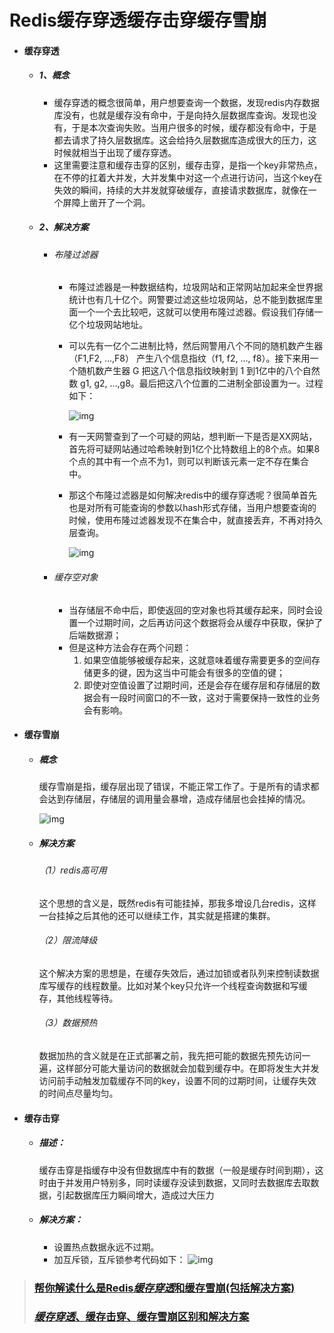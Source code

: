 # **Redis缓存穿透缓存击穿缓存雪崩**

-   #### **缓存穿透**

    -   ##### 1、概念

        -   缓存穿透的概念很简单，用户想要查询一个数据，发现redis内存数据库没有，也就是缓存没有命中，于是向持久层数据库查询。发现也没有，于是本次查询失败。当用户很多的时候，缓存都没有命中，于是都去请求了持久层数据库。这会给持久层数据库造成很大的压力，这时候就相当于出现了缓存穿透。
        -   这里需要注意和缓存击穿的区别，缓存击穿，是指一个key非常热点，在不停的扛着大并发，大并发集中对这一个点进行访问，当这个key在失效的瞬间，持续的大并发就穿破缓存，直接请求数据库，就像在一个屏障上凿开了一个洞。

    -   ##### 2、解决方案

        -   ###### 布隆过滤器

            -   布隆过滤器是一种数据结构，垃圾网站和正常网站加起来全世界据统计也有几十亿个。网警要过滤这些垃圾网站，总不能到数据库里面一个一个去比较吧，这就可以使用布隆过滤器。假设我们存储一亿个垃圾网站地址。

            -   可以先有一亿个二进制比特，然后网警用八个不同的随机数产生器（F1,F2, …,F8） 产生八个信息指纹（f1, f2, …, f8）。接下来用一个随机数产生器 G 把这八个信息指纹映射到 1 到1亿中的八个自然数 g1, g2, …,g8。最后把这八个位置的二进制全部设置为一。过程如下：

                ![img](D:\Typora\data\image\21a4462309f79052696269b62519dfcc7acbd52d.jpeg)

            -   
                有一天网警查到了一个可疑的网站，想判断一下是否是XX网站，首先将可疑网站通过哈希映射到1亿个比特数组上的8个点。如果8个点的其中有一个点不为1，则可以判断该元素一定不存在集合中。

            -   那这个布隆过滤器是如何解决redis中的缓存穿透呢？很简单首先也是对所有可能查询的参数以hash形式存储，当用户想要查询的时候，使用布隆过滤器发现不在集合中，就直接丢弃，不再对持久层查询。

                <img src="D:\Typora\data\image\d788d43f8794a4c2773846a5251e13d3ac6e3910.jpeg" alt="img"  />

        -   ###### 缓存空对象

            -   当存储层不命中后，即使返回的空对象也将其缓存起来，同时会设置一个过期时间，之后再访问这个数据将会从缓存中获取，保护了后端数据源；
            -   
                但是这种方法会存在两个问题：
                1.  如果空值能够被缓存起来，这就意味着缓存需要更多的空间存储更多的键，因为这当中可能会有很多的空值的键；
                2.  即使对空值设置了过期时间，还是会存在缓存层和存储层的数据会有一段时间窗口的不一致，这对于需要保持一致性的业务会有影响。

-   #### **缓存雪崩**

    -   ##### 概念

        缓存雪崩是指，缓存层出现了错误，不能正常工作了。于是所有的请求都会达到存储层，存储层的调用量会暴增，造成存储层也会挂掉的情况。

        ![img](D:\Typora\data\image\9c16fdfaaf51f3dec6606ae3a504f81938297953.jpeg)

    -   ##### 解决方案

        ###### （1）redis高可用

        这个思想的含义是，既然redis有可能挂掉，那我多增设几台redis，这样一台挂掉之后其他的还可以继续工作，其实就是搭建的集群。

        ###### （2）限流降级

        这个解决方案的思想是，在缓存失效后，通过加锁或者队列来控制读数据库写缓存的线程数量。比如对某个key只允许一个线程查询数据和写缓存，其他线程等待。

        ###### （3）数据预热

        数据加热的含义就是在正式部署之前，我先把可能的数据先预先访问一遍，这样部分可能大量访问的数据就会加载到缓存中。在即将发生大并发访问前手动触发加载缓存不同的key，设置不同的过期时间，让缓存失效的时间点尽量均匀。

-   #### **缓存击穿**
    -   #####    **描述：**

         缓存击穿是指缓存中没有但数据库中有的数据（一般是缓存时间到期），这时由于并发用户特别多，同时读缓存没读到数据，又同时去数据库去取数据，引起数据库压力瞬间增大，造成过大压力

    -   #####    **解决方案：**

        -   设置热点数据永远不过期。
        -   加互斥锁，互斥锁参考代码如下：     ![img](D:\Typora\data\image\20180919143214879.png)

>   ### [帮你解读什么是Redis*缓存穿透*和缓存雪崩(包括解决方案) ](https://www.baidu.com/link?url=Xm4euy7irx2RfbuNP3JYSdkqB93N-y81H-skGxk2eebtYD_cbo1qHBuw_ggBsbNLAx58a7bA2qRQHWF-6FgPWis--5CI40PE4M-D--VRge_&wd=&eqid=9317c51d00236d64000000035e7f1ffa)
>
>   ### [*缓存穿透*、缓存击穿、缓存雪崩区别和解决方案](http://www.baidu.com/link?url=jhovI86EKalk8gcB1zIIgEOkzlpTeG6Vq6bmBGvKYg8hsveEzkCxqxoNyjCL4ALHZBlXjuo3SILy7_KOI6F1W2dve_MXAWrygLovfPrLLBC)